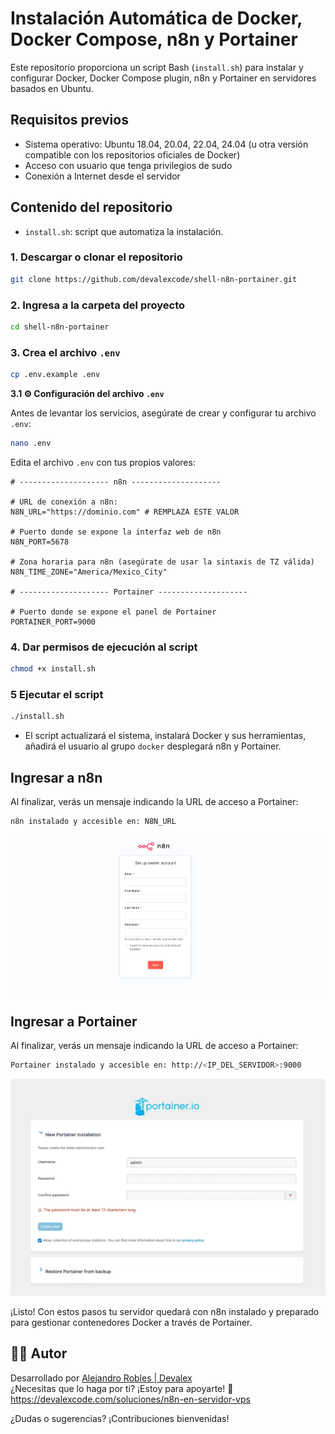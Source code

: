 # Instalación Automática de Docker, Docker Compose, n8n y Portainer

Este repositorio proporciona un script Bash (`install.sh`) para instalar y configurar Docker, Docker Compose plugin, n8n y Portainer en servidores basados en Ubuntu.

## Requisitos previos

- Sistema operativo: Ubuntu 18.04, 20.04, 22.04, 24.04 (u otra versión compatible con los repositorios oficiales de Docker)
- Acceso con usuario que tenga privilegios de sudo
- Conexión a Internet desde el servidor

## Contenido del repositorio

- `install.sh`: script que automatiza la instalación.

### 1. Descargar o clonar el repositorio

```bash
git clone https://github.com/devalexcode/shell-n8n-portainer.git
```

### 2. Ingresa a la carpeta del proyecto

```bash
cd shell-n8n-portainer
```

### 3. Crea el archivo `.env`

```bash
cp .env.example .env
```

**3.1 ⚙️ Configuración del archivo `.env`**

Antes de levantar los servicios, asegúrate de crear y configurar tu archivo `.env`:

```bash
nano .env
```

Edita el archivo `.env` con tus propios valores:

```dotenv
# -------------------- n8n --------------------

# URL de conexión a n8n:
N8N_URL="https://dominio.com" # REMPLAZA ESTE VALOR

# Puerto donde se expone la interfaz web de n8n
N8N_PORT=5678

# Zona horaria para n8n (asegúrate de usar la sintaxis de TZ válida)
N8N_TIME_ZONE="America/Mexico_City"

# -------------------- Portainer --------------------

# Puerto donde se expone el panel de Portainer
PORTAINER_PORT=9000

```

### 4. Dar permisos de ejecución al script

```bash
chmod +x install.sh
```

### 5 Ejecutar el script

```bash
./install.sh
```

- El script actualizará el sistema, instalará Docker y sus herramientas, añadirá el usuario al grupo `docker` desplegará n8n y Portainer.

## Ingresar a n8n

Al finalizar, verás un mensaje indicando la URL de acceso a Portainer:

```bash
n8n instalado y accesible en: N8N_URL
```

![Login n8n](docs/n8n-install.png)

## Ingresar a Portainer

Al finalizar, verás un mensaje indicando la URL de acceso a Portainer:

```bash
Portainer instalado y accesible en: http://<IP_DEL_SERVIDOR>:9000
```

![Login Portainer](docs/Portainer-Login-1024x705.png)

¡Listo! Con estos pasos tu servidor quedará con n8n instalado y preparado para gestionar contenedores Docker a través de Portainer.

## 👨‍💻 Autor

Desarrollado por [Alejandro Robles | Devalex ](http://devalexcode.com)  
¿Necesitas que lo haga por ti? ¡Estoy para apoyarte! 🤝 https://devalexcode.com/soluciones/n8n-en-servidor-vps

¿Dudas o sugerencias? ¡Contribuciones bienvenidas!
